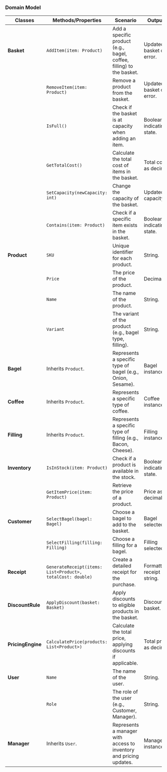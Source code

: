 ### Domain Model

| Classes             | Methods/Properties                                      | Scenario                                                                                 | Outputs                    |
|---------------------|---------------------------------------------------------|------------------------------------------------------------------------------------------|----------------------------|
| **Basket**          | `AddItem(item: Product)`                                | Add a specific product (e.g., bagel, coffee, filling) to the basket.                     | Updated basket or error.   |
|                     | `RemoveItem(item: Product)`                             | Remove a product from the basket.                                                       | Updated basket or error.   |
|                     | `IsFull()`                                              | Check if the basket is at capacity when adding an item.                                  | Boolean indicating state.  |
|                     | `GetTotalCost()`                                        | Calculate the total cost of items in the basket.                                         | Total cost as decimal.     |
|                     | `SetCapacity(newCapacity: int)`                         | Change the capacity of the basket.                                                      | Updated capacity.          |
|                     | `Contains(item: Product)`                               | Check if a specific item exists in the basket.                                           | Boolean indicating state.  |
| **Product**         | `SKU`                                                   | Unique identifier for each product.                                                     | String.                    |
|                     | `Price`                                                 | The price of the product.                                                               | Decimal.                   |
|                     | `Name`                                                  | The name of the product.                                                                | String.                    |
|                     | `Variant`                                               | The variant of the product (e.g., bagel type, filling).                                  | String.                    |
| **Bagel**           | Inherits `Product`.                                     | Represents a specific type of bagel (e.g., Onion, Sesame).                               | Bagel instance.            |
| **Coffee**          | Inherits `Product`.                                     | Represents a specific type of coffee.                                                   | Coffee instance.           |
| **Filling**         | Inherits `Product`.                                     | Represents a specific type of filling (e.g., Bacon, Cheese).                            | Filling instance.          |
| **Inventory**       | `IsInStock(item: Product)`                              | Check if a product is available in the stock.                                           | Boolean indicating state.  |
|                     | `GetItemPrice(item: Product)`                           | Retrieve the price of a product.                                                        | Price as decimal.          |
| **Customer**        | `SelectBagel(bagel: Bagel)`                             | Choose a bagel to add to the basket.                                                    | Bagel selected.            |
|                     | `SelectFilling(filling: Filling)`                       | Choose a filling for a bagel.                                                           | Filling selected.          |
| **Receipt**         | `GenerateReceipt(items: List<Product>, totalCost: double)` | Create a detailed receipt for the purchase.                                             | Formatted receipt string.  |
| **DiscountRule**    | `ApplyDiscount(basket: Basket)`                         | Apply discounts to eligible products in the basket.                                     | Discounted basket.         |
| **PricingEngine**   | `CalculatePrice(products: List<Product>)`               | Calculate the total price, applying discounts if applicable.                            | Total price as decimal.    |
| **User**            | `Name`                                                  | The name of the user.                                                                   | String.                    |
|                     | `Role`                                                  | The role of the user (e.g., Customer, Manager).                                         | String.                    |
| **Manager**         | Inherits `User`.                                        | Represents a manager with access to inventory and pricing updates.                      | Manager instance.          |
